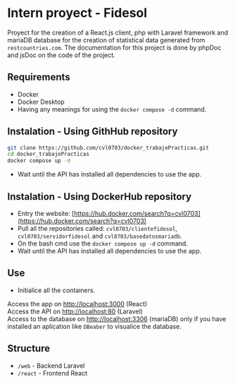 # Intern proyect - Fidesol

Proyect for the creation of a React.js client, php with Laravel framework and mariaDB database for the creation of statistical data generated from `restcountries.com`. The documentation for this project is done by phpDoc and jsDoc on the code of the project.

## Requirements

- Docker
- Docker Desktop
- Having any meanings for using the `docker compose -d` command.
  
## Instalation - Using GithHub repository

```bash
git clone https://github.com/cvl0703/docker_trabajoPracticas.git
cd docker_trabajoPracticas
docker compose up -d
```
- Wait until the API has installed all dependencies to use the app.

## Instalation - Using DockerHub repository

- Entry the website: [https://hub.docker.com/search?q=cvl0703](https://hub.docker.com/search?q=cvl0703)
- Pull all the repositories called: `cvl0703/clientefidesol`, `cvl0703/servidorfidesol` and `cvl0703/basedatosmariadb`.
- On the bash cmd use the `docker compose up -d` command.
- Wait until the API has installed all dependencies to use the app.

## Use

- Initialice all the containers.

Access the app on [http://localhost:3000](http://localhost:3000) (React)  
Access the API on [http://localhost:80](http://localhost:80) (Laravel)  
Access to the database on [http://localhost:3306](http://localhost:3306) (mariaDB) only if you have installed an aplication like `DBeaber` to visualice the database.

## Structure

- `/web` - Backend Laravel
- `/react` - Frontend React
